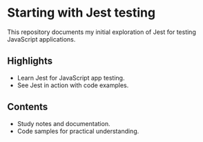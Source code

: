 # Starting with Jest testing
This repository documents my initial exploration of Jest for testing JavaScript applications.

## Highlights
- Learn Jest for JavaScript app testing.
- See Jest in action with code examples.

## Contents
- Study notes and documentation.
- Code samples for practical understanding.
